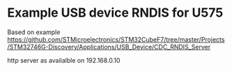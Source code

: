 # Example USB device RNDIS for U575

Based on example 
https://github.com/STMicroelectronics/STM32CubeF7/tree/master/Projects/STM32746G-Discovery/Applications/USB_Device/CDC_RNDIS_Server

http server as availalble on 192.168.0.10